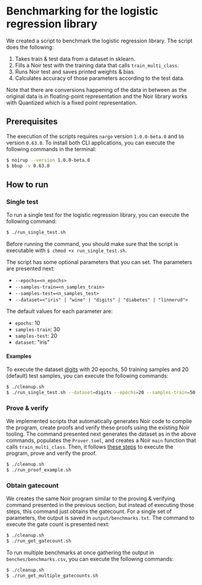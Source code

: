 # Benchmarking for the logistic regression library 

We created a script to benchmark the logistic regression library. The script does the following:
1. Takes train & test data from a dataset in sklearn.
2. Fills a Noir test with the training data that calls `train_multi_class`.
3. Runs Noir test and saves printed weights & bias.
4. Calculates accuracy of those parameters according to the test data.

Note that there are conversions happening of the data in between as the original data is in floating-point representation and the Noir library works with Quantized which is a fixed point representation. 

## Prerequisites

The execution of the scripts requires `nargo` version `1.0.0-beta.0` and `bb` version `0.63.0`. To install both CLI applications, you can execute the following commands in the terminal:

```bash
$ noirup --version 1.0.0-beta.0
$ bbup -v 0.63.0
```

## How to run

### Single test

To run a single test for the logistic regression library, you can execute the following command:

```bash
$ ./run_single_test.sh
```

Before running the command, you should make sure that the script is executable with `$ chmod +x run_single_test.sh`. 

The script has some optional parameters that you can set. The parameters are presented next:
- `--epochs=<n_epochs>`
- `--samples-train=<n_samples_train>`
- `--samples-test=<n_samples_test>`
- `--dataset=<"iris" | "wine" | "digits" | "diabetes" | "linnerud">` 

The default values for each parameter are:
- `epochs`: 10
- `samples-train`: 30
- `samples-test`: 20
- `dataset`: "iris"

#### Examples

To execute the dataset [digits](https://scikit-learn.org/stable/modules/generated/sklearn.datasets.load_digits.html) with 20 epochs, 50 training samples and 20 (default) test samples, you can execute the following commands:
```bash
$ ./cleanup.sh
$ ./run_single_test.sh --dataset=digits --epochs=20 --samples-train=50
```

### Prove & verify

We implemented scripts that automatically generates Noir code to compile the program, create proofs and verify these proofs using the existing Noir tooling. The command presented next generates the dataset as in the above commands, populates the `Prover.toml`, and creates a Noir `main` function that calls `train_multi_class`. Then, it follows [these steps](https://noir-lang.org/docs/getting_started/quick_start#compiling-and-executing) to execute the program, prove and verify the proof. 

```bash
$ ./cleanup.sh
$ ./run_proof_example.sh
```

### Obtain gatecount

We creates the same Noir program similar to the proving & verifying command presented in the previous section, but instead of executing those steps, this command just obtains the gatecount. For a single set of parameters, the output is saved in `output/benchmarks.txt`. The command to execute the gate count is presented next:

```bash
$ ./cleanup.sh
$ ./run_get_gatecount.sh
```

To run multiple benchmarks at once gathering the output in `benches/benchmarks.csv`, you can execute the following commands:
```bash
$ ./cleanup.sh
$ ./run_get_multiple_gatecounts.sh
```